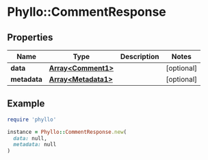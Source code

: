 # Phyllo::CommentResponse

## Properties

| Name | Type | Description | Notes |
| ---- | ---- | ----------- | ----- |
| **data** | [**Array&lt;Comment1&gt;**](Comment1.md) |  | [optional] |
| **metadata** | [**Array&lt;Metadata1&gt;**](Metadata1.md) |  | [optional] |

## Example

```ruby
require 'phyllo'

instance = Phyllo::CommentResponse.new(
  data: null,
  metadata: null
)
```


